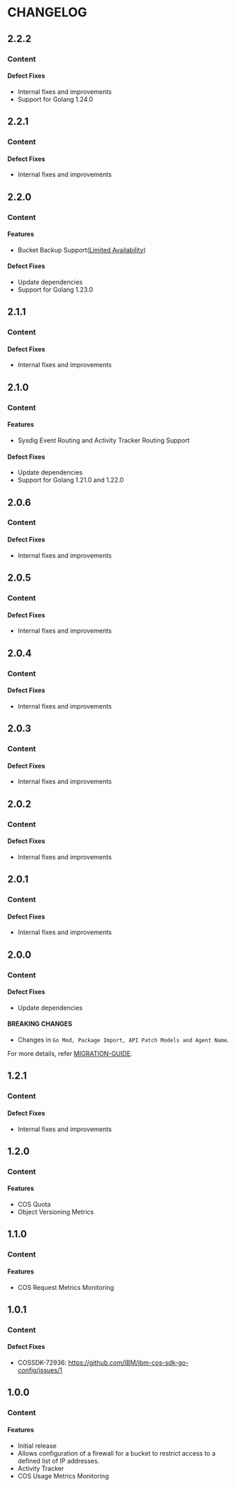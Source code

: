 # CHANGELOG

## 2.2.2

### Content

#### Defect Fixes

* Internal fixes and improvements
* Support for Golang 1.24.0

## 2.2.1

### Content

#### Defect Fixes

* Internal fixes and improvements

## 2.2.0

### Content

#### Features

* Bucket Backup Support([Limited Availability](./README.md#note))

#### Defect Fixes

* Update dependencies
* Support for Golang 1.23.0

## 2.1.1

### Content

#### Defect Fixes

* Internal fixes and improvements

## 2.1.0

### Content

#### Features

* Sysdig Event Routing and Activity Tracker Routing Support

#### Defect Fixes

* Update dependencies
* Support for Golang 1.21.0 and 1.22.0

## 2.0.6

### Content

#### Defect Fixes

* Internal fixes and improvements

## 2.0.5

### Content

#### Defect Fixes

* Internal fixes and improvements

## 2.0.4

### Content

#### Defect Fixes

* Internal fixes and improvements

## 2.0.3

### Content

#### Defect Fixes

* Internal fixes and improvements

## 2.0.2

### Content

#### Defect Fixes

* Internal fixes and improvements

## 2.0.1

### Content

#### Defect Fixes

* Internal fixes and improvements

## 2.0.0

### Content

#### Defect Fixes

* Update dependencies

#### BREAKING CHANGES

* Changes in ```Go Mod, Package Import, API Patch Models and Agent Name```.

For more details, refer [MIGRATION-GUIDE](MIGRATION-V1.md).

## 1.2.1

### Content

#### Defect Fixes

* Internal fixes and improvements

## 1.2.0

### Content

#### Features

* COS Quota
* Object Versioning Metrics

## 1.1.0

### Content

#### Features

* COS Request Metrics Monitoring

## 1.0.1

### Content

#### Defect Fixes

* COSSDK-72936: <https://github.com/IBM/ibm-cos-sdk-go-config/issues/1>

## 1.0.0

### Content

#### Features

* Initial release
* Allows configuration of a firewall for a bucket to restrict access to a defined list of IP addresses.
* Activity Tracker
* COS Usage Metrics Monitoring
